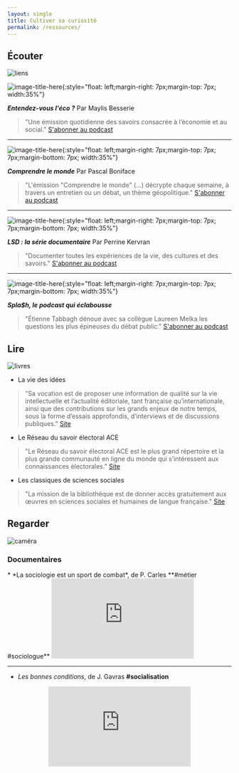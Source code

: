 ```yaml
---
layout: single
title: Cultiver sa curiosité
permalink: /ressources/
---
```


## Écouter

![liens](https://ya7yal.github.io/assets/atari.jpg)

![image-title-here](https://cdn.radiofrance.fr/s3/cruiser-production/2018/10/365a6329-a869-4321-be73-1a1475a1b038/838_entendez_vous_l_eco.jpg){:style="float: left;margin-right: 7px;margin-top: 7px; width:35%"}

_**Entendez-vous l'éco ?**_ Par Maylis Besserie
>"Une émission quotidienne des savoirs consacrée à l’économie et au social."
[S'abonner au podcast](https://podcasts.apple.com/fr/podcast/entendez-vous-léco/id300710113)

-------

![image-title-here](http://www.pascalboniface.com/wp-content/uploads/2018/03/v-064A2464.jpg){:style="float: left;margin-right: 7px;margin-top: 7px;  7px;margin-bottom: 7px; width:35%"}

_**Comprendre le monde**_ Par Pascal Boniface
>"L'émission "Comprendre le monde" (...) décrypte chaque semaine, à travers un entretien ou un débat, un thème géopolitique."
[S'abonner au podcast](https://podcasts.apple.com/nz/podcast/comprendre-le-monde/id1281935791)

-------

![image-title-here](https://cdn.radiofrance.fr/s3/cruiser-production/2019/01/56220fd0-d13e-4cb8-95e3-0f971dd0f06e/838_franceculture_10177_lsd_la_srrie_documentaire.jpg){:style="float: left;margin-right: 7px;margin-top: 7px;  7px;margin-bottom: 7px; width:35%"}

**_LSD : la série documentaire_** Par Perrine Kervran

>"Documenter toutes les expériences de la vie, des cultures et des savoirs."
[S'abonner au podcast](https://podcasts.apple.com/fr/podcast/lsd-la-série-documentaire/id390167127)

-------

![image-title-here](https://content.production.cdn.art19.com/images/2c/35/d6/35/2c35d635-3e00-4dbc-af0f-434b5eaf895b/12abc00c59522471ebcb8bf4aedae43ed7eacd1c342a67253ef561da593b0f351d6123118a545e7436b14d4c53a03dcf5bfe85ba00728192ccbfe4660d565c6a.jpeg){:style="float: left;margin-right: 7px;margin-top: 7px;  7px;margin-bottom: 7px; width:35%"}

_**Spla$h, le podcast qui éclabousse**_
>"Étienne Tabbagh dénoue avec sa collègue Laureen Melka les questions les plus épineuses du débat public."
[S'abonner au podcast](https://podcasts.apple.com/fr/podcast/splash/id1295839054?ls=1&mt=2)

## Lire

![livres](https://ya7yal.github.io/assets/livres.jpg)

* La vie des idées
>"Sa vocation est de proposer une information de qualité sur la vie intellectuelle et l’actualité éditoriale, tant française qu’internationale, ainsi que des contributions sur les grands enjeux de notre temps, sous la forme d’essais approfondis, d’interviews et de discussions publiques."
[Site](https://laviedesidees.fr)

* Le Réseau du savoir électoral ACE
>"Le Réseau du savoir électoral ACE est le plus grand répertoire et la plus grande communauté en ligne du monde qui s’intéressent aux connaissances électorales."
[Site](https://aceproject.org)

* Les classiques de sciences sociales
>"La mission de la bibliothèque est de donner accès gratuitement aux œuvres en sciences sociales et humaines de langue française."
[Site](http://classiques.uqac.ca)

## Regarder

![caméra](https://ya7yal.github.io/assets/video.jpg)

### Documentaires

<div class="video-responsive">
* *La sociologie est un sport de combat*, de P. Carles **#métier #sociologue**
<iframe width="320" height="180" src="https://www.youtube.com/embed/1fHwbBw32aM" frameborder="0" allow="accelerometer; autoplay; encrypted-media; gyroscope; picture-in-picture" allowfullscreen></iframe>
</div>

-------

* *Les bonnes conditions*, de J. Gavras **#socialisation**
<div class="video-responsive">
<iframe title="Les&#x20;bonnes&#x20;conditions" allowfullscreen="true" style="transition-duration:0;transition-property:no;margin:0 auto;position:relative;display:block;background-color:#000000;" frameborder="0" scrolling="no" width="320" height="180" src="https://www.arte.tv/player/v5/index.php?lang=fr_FR&json_url=https%3A%2F%2Fapi.arte.tv%2Fapi%2Fplayer%2Fv2%2Fconfig%2Ffr%2F066346-000-A&autostart=false&mute=0"></iframe>
</div>
